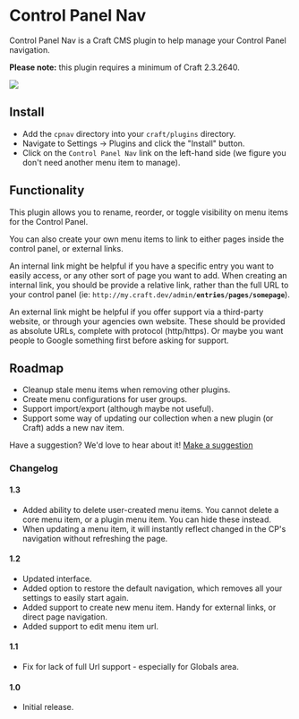 # Control Panel Nav

Control Panel Nav is a Craft CMS plugin to help manage your Control Panel navigation.

**Please note:** this plugin requires a minimum of Craft 2.3.2640.

<img src="https://raw.githubusercontent.com/engram-design/CPNav/master/screenshots/main-new.png" />


## Install

- Add the `cpnav` directory into your `craft/plugins` directory.
- Navigate to Settings -> Plugins and click the "Install" button.
- Click on the `Control Panel Nav` link on the left-hand side (we figure you don't need another menu item to manage).


## Functionality

This plugin allows you to rename, reorder, or toggle visibility on menu items for the Control Panel.

You can also create your own menu items to link to either pages inside the control panel, or external links. 

An internal link might be helpful if you have a specific entry you want to easily access, or any other sort of page you want to add. When creating an internal link, you should be provide a relative link, rather than the full URL to your control panel (ie: `http://my.craft.dev/admin/`**`entries/pages/somepage`**).

An external link might be helpful if you offer support via a third-party website, or through your agencies own website. These should be provided as absolute URLs, complete with protocol (http/https). Or maybe you want people to Google something first before asking for support.


## Roadmap

- Cleanup stale menu items when removing other plugins.
- Create menu configurations for user groups.
- Support import/export (although maybe not useful).
- Support some way of updating our collection when a new plugin (or Craft) adds a new nav item.

Have a suggestion? We'd love to hear about it! [Make a suggestion](https://github.com/engram-design/CPNav/issues)


### Changelog

#### 1.3

- Added ability to delete user-created menu items. You cannot delete a core menu item, or a plugin menu item. You can hide these instead.
- When updating a menu item, it will instantly reflect changed in the CP's navigation without refreshing the page.

#### 1.2

- Updated interface.
- Added option to restore the default navigation, which removes all your settings to easily start again.
- Added support to create new menu item. Handy for external links, or direct page navigation.
- Added support to edit menu item url.

#### 1.1

- Fix for lack of full Url support - especially for Globals area.

#### 1.0

- Initial release.